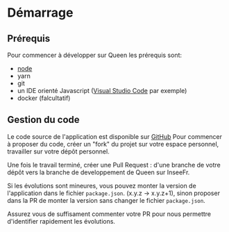 # Démarrage

## Prérequis

Pour commencer à développer sur Queen les prérequis sont:

- [node](https://nodejs.org)
- yarn
- git
- un IDE orienté Javascript ([Visual Studio Code](https://code.visualstudio.com) par exemple)
- docker (falcultatif)

## Gestion du code

Le code source de l'application est disponible sur [GitHub](https://github.com/InseeFr/Queen)
Pour commencer à proposer du code, créer un "fork" du projet sur votre espace personnel, travailler sur votre dépôt personnel.

Une fois le travail terminé, créer une Pull Request : d'une branche de votre dépôt vers la branche de developpement de Queen sur InseeFr.

Si les évolutions sont mineures, vous pouvez monter la version de l'application dans le fichier `package.json`. (x.y.z -> x.y.z+1), sinon proposer dans la PR de monter la version sans changer le fichier `package.json`.

Assurez vous de suffisament commenter votre PR pour nous permettre d'identifier rapidement les évolutions.
